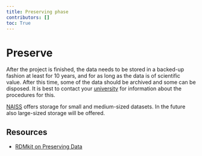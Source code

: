 ```yaml
---
title: Preserving phase
contributors: []
toc: True
---
```


# Preserve
After the project is finished, the data needs to be stored in a backed-up fashion at least for 10 years, and for as long as the data is of scientific value. After this time, some of the data should be archived and some can be disposed. It is best to contact your [university](/topics/university-rdm-resources) for information about the procedures for this.

[NAISS](https://supr.naiss.se/round/storage/) offers storage for small and medium-sized datasets. In the future also large-sized storage will be offered.

## Resources
* [RDMkit on Preserving Data](https://rdmkit.elixir-europe.org/preserving)
